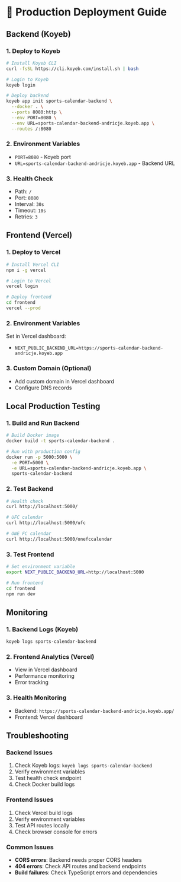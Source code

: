 # 🚀 Production Deployment Guide

## Backend (Koyeb)

### 1. Deploy to Koyeb
```bash
# Install Koyeb CLI
curl -fsSL https://cli.koyeb.com/install.sh | bash

# Login to Koyeb
koyeb login

# Deploy backend
koyeb app init sports-calendar-backend \
  --docker . \
  --ports 8080:http \
  --env PORT=8080 \
  --env URL=sports-calendar-backend-andricje.koyeb.app \
  --routes /:8080
```

### 2. Environment Variables
- `PORT=8080` - Koyeb port
- `URL=sports-calendar-backend-andricje.koyeb.app` - Backend URL

### 3. Health Check
- Path: `/`
- Port: `8080`
- Interval: `30s`
- Timeout: `10s`
- Retries: `3`

## Frontend (Vercel)

### 1. Deploy to Vercel
```bash
# Install Vercel CLI
npm i -g vercel

# Login to Vercel
vercel login

# Deploy frontend
cd frontend
vercel --prod
```

### 2. Environment Variables
Set in Vercel dashboard:
- `NEXT_PUBLIC_BACKEND_URL=https://sports-calendar-backend-andricje.koyeb.app`

### 3. Custom Domain (Optional)
- Add custom domain in Vercel dashboard
- Configure DNS records

## Local Production Testing

### 1. Build and Run Backend
```bash
# Build Docker image
docker build -t sports-calendar-backend .

# Run with production config
docker run -p 5000:5000 \
  -e PORT=5000 \
  -e URL=sports-calendar-backend-andricje.koyeb.app \
  sports-calendar-backend
```

### 2. Test Backend
```bash
# Health check
curl http://localhost:5000/

# UFC calendar
curl http://localhost:5000/ufc

# ONE FC calendar
curl http://localhost:5000/onefccalendar
```

### 3. Test Frontend
```bash
# Set environment variable
export NEXT_PUBLIC_BACKEND_URL=http://localhost:5000

# Run frontend
cd frontend
npm run dev
```

## Monitoring

### 1. Backend Logs (Koyeb)
```bash
koyeb logs sports-calendar-backend
```

### 2. Frontend Analytics (Vercel)
- View in Vercel dashboard
- Performance monitoring
- Error tracking

### 3. Health Monitoring
- Backend: `https://sports-calendar-backend-andricje.koyeb.app/`
- Frontend: Vercel dashboard

## Troubleshooting

### Backend Issues
1. Check Koyeb logs: `koyeb logs sports-calendar-backend`
2. Verify environment variables
3. Test health check endpoint
4. Check Docker build logs

### Frontend Issues
1. Check Vercel build logs
2. Verify environment variables
3. Test API routes locally
4. Check browser console for errors

### Common Issues
- **CORS errors**: Backend needs proper CORS headers
- **404 errors**: Check API routes and backend endpoints
- **Build failures**: Check TypeScript errors and dependencies
